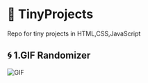 # :ocean: TinyProjects
Repo for tiny projects in HTML,CSS,JavaScript

## :cyclone: 1.GIF Randomizer

![GIF](https://drive.google.com/file/d/1XYez8ITCYDmNHt2qqnW2G19H4GOgEUzC/view?usp=sharing.gif "Logo Title Text 1")
